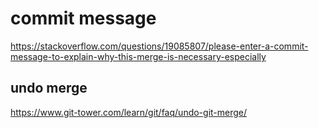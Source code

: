 # commit message

https://stackoverflow.com/questions/19085807/please-enter-a-commit-message-to-explain-why-this-merge-is-necessary-especially

## undo merge

https://www.git-tower.com/learn/git/faq/undo-git-merge/
